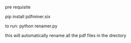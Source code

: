pre requisite

pip install pdfminer.six  


to run:
python renamer.py

this will automatically rename all the pdf files in the drectory
